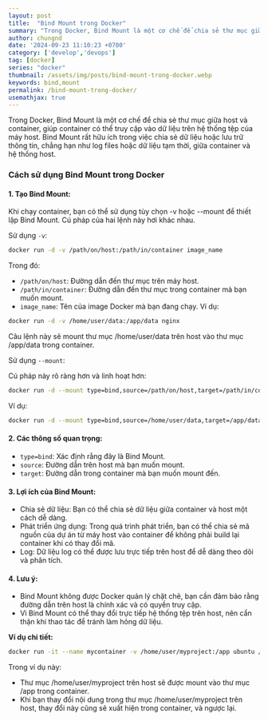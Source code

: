```yaml
---
layout: post
title:  "Bind Mount trong Docker"
summary: "Trong Docker, Bind Mount là một cơ chế để chia sẻ thư mục giữa host và container"
author: chungnd
date: '2024-09-23 11:10:23 +0700'
category: ['develop','devops']
tag: [docker]
series: "docker"
thumbnail: /assets/img/posts/bind-mount-trong-docker.webp
keywords: bind,mount
permalink: /bind-mount-trong-docker/
usemathjax: true
---
```


Trong Docker, Bind Mount là một cơ chế để chia sẻ thư mục giữa host và container, giúp container có thể truy cập vào dữ liệu trên hệ thống tệp của máy host. Bind Mount rất hữu ích trong việc chia sẻ dữ liệu hoặc lưu trữ thông tin, chẳng hạn như log files hoặc dữ liệu tạm thời, giữa container và hệ thống host.

### Cách sử dụng Bind Mount trong Docker

#### 1. Tạo Bind Mount: 
Khi chạy container, bạn có thể sử dụng tùy chọn -v hoặc --mount để thiết lập Bind Mount. Cú pháp của hai lệnh này hơi khác nhau.

Sử dụng `-v`:
```bash
docker run -d -v /path/on/host:/path/in/container image_name
```
Trong đó:

* `/path/on/host`: Đường dẫn đến thư mục trên máy host.
* `/path/in/container`: Đường dẫn đến thư mục trong container mà bạn muốn mount.
* `image_name`: Tên của image Docker mà bạn đang chạy.
Ví dụ:

```bash
docker run -d -v /home/user/data:/app/data nginx
```
Câu lệnh này sẽ mount thư mục /home/user/data trên host vào thư mục /app/data trong container.

Sử dụng `--mount`:

Cú pháp này rõ ràng hơn và linh hoạt hơn:

```bash
docker run -d --mount type=bind,source=/path/on/host,target=/path/in/container image_name
```
Ví dụ:

```bash
docker run -d --mount type=bind,source=/home/user/data,target=/app/data nginx
```
#### 2. Các thông số quan trọng:

* `type=bind`: Xác định rằng đây là Bind Mount.
* `source`: Đường dẫn trên host mà bạn muốn mount.
* `target`: Đường dẫn trong container mà bạn muốn mount đến.

#### 3. Lợi ích của Bind Mount:

- Chia sẻ dữ liệu: Bạn có thể chia sẻ dữ liệu giữa container và host một cách dễ dàng.
- Phát triển ứng dụng: Trong quá trình phát triển, bạn có thể chia sẻ mã nguồn của dự án từ máy host vào container để không phải build lại container khi có thay đổi mã.
- Log: Dữ liệu log có thể được lưu trực tiếp trên host để dễ dàng theo dõi và phân tích.

#### 4. Lưu ý:

- Bind Mount không được Docker quản lý chặt chẽ, bạn cần đảm bảo rằng đường dẫn trên host là chính xác và có quyền truy cập.
- Vì Bind Mount có thể thay đổi trực tiếp hệ thống tệp trên host, nên cẩn thận khi thao tác để tránh làm hỏng dữ liệu.


**Ví dụ chi tiết:**
```bash
docker run -it --name mycontainer -v /home/user/myproject:/app ubuntu /bin/bash
```
Trong ví dụ này:

- Thư mục /home/user/myproject trên host sẽ được mount vào thư mục /app trong container.
- Khi bạn thay đổi nội dung trong thư mục /home/user/myproject trên host, thay đổi này cũng sẽ xuất hiện trong container, và ngược lại.